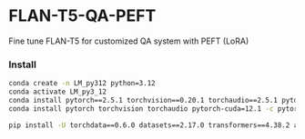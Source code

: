 # FLAN-T5-QA-PEFT
Fine tune FLAN-T5 for customized QA system with PEFT (LoRA)

### Install
```bash
conda create -n LM_py312 python=3.12
conda activate LM_py3_12
conda install pytorch==2.5.1 torchvision==0.20.1 torchaudio==2.5.1 pytorch-cuda=12.4 -c pytorch -c nvidia
conda install pytorch torchvision torchaudio pytorch-cuda=12.1 -c pytorch -c nvidia

pip install -U torchdata==0.6.0 datasets==2.17.0 transformers==4.38.2 accelerate==0.28.0 evaluate==0.4.0 rouge_score==0.1.2 peft==0.3.0
```
